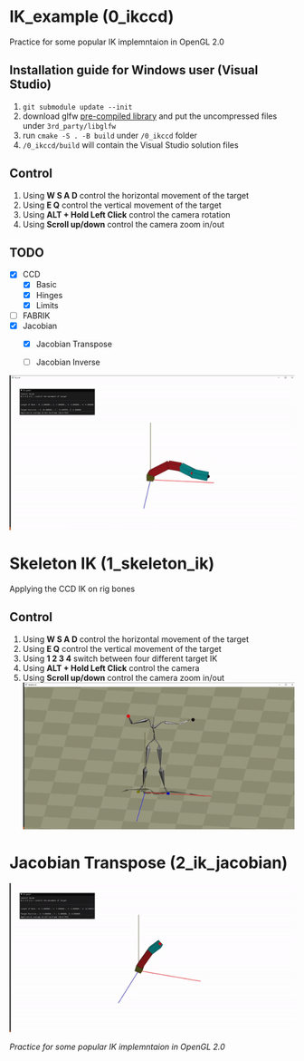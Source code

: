 # IK_example (0_ikccd)

Practice for some popular IK implemntaion in OpenGL 2.0 

## Installation guide for Windows user (Visual Studio)
1. `git submodule update --init`
2. download glfw [pre-compiled library](https://www.glfw.org/download) and put the uncompressed files under `3rd_party/libglfw`
3. run `cmake -S . -B build` under `/0_ikccd` folder
4. `/0_ikccd/build` will contain the Visual Studio solution files

## Control
1. Using **W S A D** control the horizontal movement of the target 
2. Using **E Q** control the vertical movement of the target
3. Using **ALT + Hold Left Click** control the camera rotation
4. Using **Scroll up/down** control the camera zoom in/out

## TODO
- [x] CCD
    - [x] Basic
    - [x] Hinges
    - [x] Limits
- [ ] FABRIK
- [x] Jacobian
    - [x] Jacobian Transpose
    - [ ] Jacobian Inverse


![title](thumbnail.gif)

# Skeleton IK (1_skeleton_ik)
Applying the CCD IK on rig bones 
## Control
1. Using **W S A D** control the horizontal movement of the target 
2. Using **E Q** control the vertical movement of the target
3. Using **1 2 3 4** switch between four different target IK
4. Using **ALT + Hold Left Click** control the camera
5. Using **Scroll up/down** control the camera zoom in/out
![title](ik_skeleton.gif)

# Jacobian Transpose (2_ik_jacobian)

![jacobian](jacobian.gif)


*Practice for some popular IK implemntaion in OpenGL 2.0*
